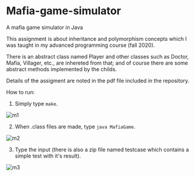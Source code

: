 # Mafia-game-simulator
A mafia game simulator in Java

This assignment is about inheritance and polymorphism concepts which I was taught in my advanced programming course (fall 2020).

There is an abstract class named Player and other classes such as Doctor, Mafia, Villager, etc., are inhereted from that; and of course there are some abstract methods implemented by the childs. 

Details of the assigment are noted in the pdf file included in the repository.

How to run:

1) Simply type `make`.


![m1](https://user-images.githubusercontent.com/92050925/179231720-aeaeb71c-3970-4f21-8a71-645cd4a88beb.png)


2) When .class files are made, type `java MafiaGame`.


![m2](https://user-images.githubusercontent.com/92050925/179231835-891b4b7c-b9f6-4dd5-b456-c52cd7a97563.png)


3) Type the input (there is also a zip file named testcase which contains a simple test with it's result).


![m3](https://user-images.githubusercontent.com/92050925/179231921-9b6920fc-df0a-45dc-a25b-84d0ea5bcfcc.png)

